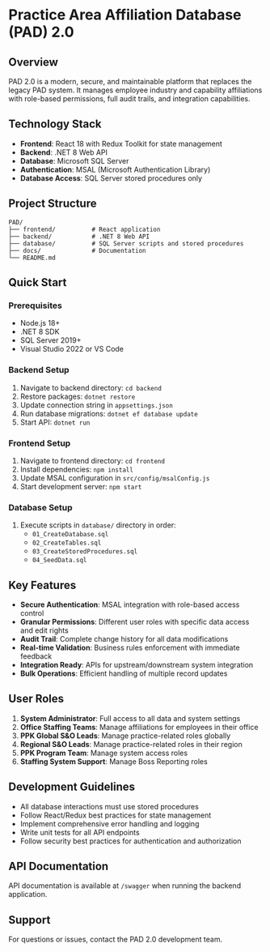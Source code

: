 # Practice Area Affiliation Database (PAD) 2.0

## Overview
PAD 2.0 is a modern, secure, and maintainable platform that replaces the legacy PAD system. It manages employee industry and capability affiliations with role-based permissions, full audit trails, and integration capabilities.

## Technology Stack
- **Frontend**: React 18 with Redux Toolkit for state management
- **Backend**: .NET 8 Web API
- **Database**: Microsoft SQL Server
- **Authentication**: MSAL (Microsoft Authentication Library)
- **Database Access**: SQL Server stored procedures only

## Project Structure
```
PAD/
├── frontend/          # React application
├── backend/           # .NET 8 Web API
├── database/          # SQL Server scripts and stored procedures
├── docs/              # Documentation
└── README.md
```

## Quick Start

### Prerequisites
- Node.js 18+
- .NET 8 SDK
- SQL Server 2019+
- Visual Studio 2022 or VS Code

### Backend Setup
1. Navigate to backend directory: `cd backend`
2. Restore packages: `dotnet restore`
3. Update connection string in `appsettings.json`
4. Run database migrations: `dotnet ef database update`
5. Start API: `dotnet run`

### Frontend Setup
1. Navigate to frontend directory: `cd frontend`
2. Install dependencies: `npm install`
3. Update MSAL configuration in `src/config/msalConfig.js`
4. Start development server: `npm start`

### Database Setup
1. Execute scripts in `database/` directory in order:
   - `01_CreateDatabase.sql`
   - `02_CreateTables.sql`
   - `03_CreateStoredProcedures.sql`
   - `04_SeedData.sql`

## Key Features
- **Secure Authentication**: MSAL integration with role-based access control
- **Granular Permissions**: Different user roles with specific data access and edit rights
- **Audit Trail**: Complete change history for all data modifications
- **Real-time Validation**: Business rules enforcement with immediate feedback
- **Integration Ready**: APIs for upstream/downstream system integration
- **Bulk Operations**: Efficient handling of multiple record updates

## User Roles
1. **System Administrator**: Full access to all data and system settings
2. **Office Staffing Teams**: Manage affiliations for employees in their office
3. **PPK Global S&O Leads**: Manage practice-related roles globally
4. **Regional S&O Leads**: Manage practice-related roles in their region
5. **PPK Program Team**: Manage system access roles
6. **Staffing System Support**: Manage Boss Reporting roles

## Development Guidelines
- All database interactions must use stored procedures
- Follow React/Redux best practices for state management
- Implement comprehensive error handling and logging
- Write unit tests for all API endpoints
- Follow security best practices for authentication and authorization

## API Documentation
API documentation is available at `/swagger` when running the backend application.

## Support
For questions or issues, contact the PAD 2.0 development team. 